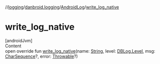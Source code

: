 //[logging](../../../index.md)/[danbroid.logging](../index.md)/[AndroidLog](index.md)/[write_log_native](write_log_native.md)



# write_log_native  
[androidJvm]  
Content  
open override fun [write_log_native](write_log_native.md)(name: [String](https://kotlinlang.org/api/latest/jvm/stdlib/kotlin/-string/index.html), level: [DBLog.Level](../../../../logging/danbroid.logging/-d-b-log/-level/index.md), msg: [CharSequence](https://kotlinlang.org/api/latest/jvm/stdlib/kotlin/-char-sequence/index.html)?, error: [Throwable](https://kotlinlang.org/api/latest/jvm/stdlib/kotlin/-throwable/index.html)?)  



